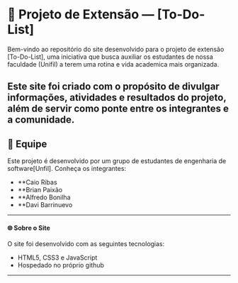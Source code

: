 # 🌱 Projeto de Extensão — [To-Do-List]

Bem-vindo ao repositório do site desenvolvido para o projeto de extensão [To-Do-List], uma iniciativa que busca auxiliar os estudantes de nossa faculdade (Unifil)
a terem uma rotina e vida academica mais organizada.

Este site foi criado com o propósito de divulgar informações, atividades e resultados do projeto, além de servir como ponte entre os integrantes e a comunidade.
---

## 👥 Equipe

Este projeto é desenvolvido por um grupo de estudantes de engenharia de software[Unfil]. Conheça os integrantes:

- **Caio Ribas
- **Brian Paixão
- **Alfredo Bonilha
- **Davi Barrinuevo

---
#### 🌐 Sobre o Site

O site foi desenvolvido com as seguintes tecnologias:

- HTML5, CSS3 e JavaScript
- Hospedado no próprio github
---
